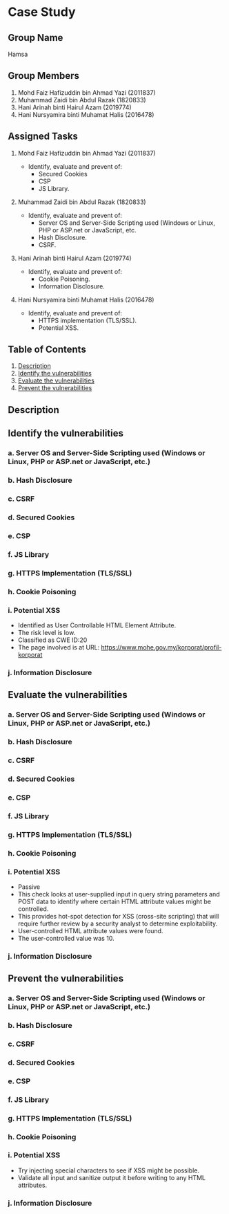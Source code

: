 # Case Study

## Group Name
Hamsa

## Group Members
1. Mohd Faiz Hafizuddin bin Ahmad Yazi (2011837)
2. Muhammad Zaidi bin Abdul Razak (1820833)
3. Hani Arinah binti Hairul Azam (2019774)
4. Hani Nursyamira binti Muhamat Halis (2016478)

## Assigned Tasks
1. Mohd Faiz Hafizuddin bin Ahmad Yazi (2011837)
    - Identify, evaluate and prevent of:
      - Secured Cookies
      - CSP
      - JS Library.

2. Muhammad Zaidi bin Abdul Razak (1820833)
    - Identify, evaluate and prevent of:
      - Server OS and Server-Side Scripting used (Windows or Linux, PHP or ASP.net or JavaScript, etc.
      - Hash Disclosure.
      - CSRF.

3. Hani Arinah binti Hairul Azam (2019774)
    - Identify, evaluate and prevent of:
      - Cookie Poisoning.
      - Information Disclosure.

4. Hani Nursyamira binti Muhamat Halis (2016478)
    - Identify, evaluate and prevent of:
      - HTTPS implementation (TLS/SSL).
      - Potential XSS.

## Table of Contents
1. [Description](#desc)
2. [Identify the vulnerabilities](#iden)
3. [Evaluate the vulnerabilities](#eval)
4. [Prevent the vulnerabilities](#prev)

## <a name="desc"/> Description

## <a name="iden"/> Identify the vulnerabilities
### a. Server OS and Server-Side Scripting used (Windows or Linux, PHP or ASP.net or JavaScript, etc.)

### b. Hash Disclosure

### c. CSRF

### d. Secured Cookies

### e. CSP

### f. JS Library

### g. HTTPS Implementation (TLS/SSL)

### h. Cookie Poisoning

### i. Potential XSS
  - Identified as User Controllable HTML Element Attribute.
  - The risk level is low.
  - Classified as CWE ID:20
  - The page involved is at URL: https://www.mohe.gov.my/korporat/profil-korporat

### j. Information Disclosure
  
## <a name="eval"/> Evaluate the vulnerabilities
### a. Server OS and Server-Side Scripting used (Windows or Linux, PHP or ASP.net or JavaScript, etc.)

### b. Hash Disclosure

### c. CSRF

### d. Secured Cookies

### e. CSP

### f. JS Library

### g. HTTPS Implementation (TLS/SSL)

### h. Cookie Poisoning

### i. Potential XSS
  - Passive
  - This check looks at user-supplied input in query string parameters and POST data to identify where certain HTML attribute values might be controlled. 
  - This provides hot-spot detection for XSS (cross-site scripting) that will require further review by a security analyst to determine exploitability.
  - User-controlled HTML attribute values were found. 
  - The user-controlled value was 10.

### j. Information Disclosure
 
## <a name="prev"/> Prevent the vulnerabilities
### a. Server OS and Server-Side Scripting used (Windows or Linux, PHP or ASP.net or JavaScript, etc.)

### b. Hash Disclosure

### c. CSRF

### d. Secured Cookies

### e. CSP

### f. JS Library

### g. HTTPS Implementation (TLS/SSL)

### h. Cookie Poisoning

### i. Potential XSS
  - Try injecting special characters to see if XSS might be possible.
  - Validate all input and sanitize output it before writing to any HTML attributes.

### j. Information Disclosure
